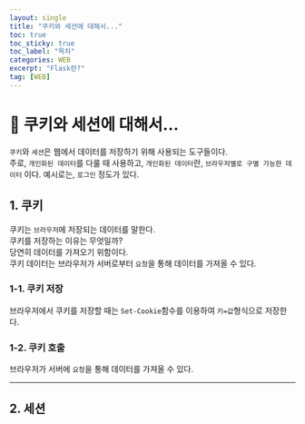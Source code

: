 ```yaml
---
layout: single
title: "쿠키와 세션에 대해서..."
toc: true
toc_sticky: true
toc_label: "목차"
categories: WEB
excerpt: "Flask란?"
tag: [WEB]
---
```


# 📘 쿠키와 세션에 대해서...
`쿠키`와 `세션`은 웹에서 데이터를 저장하기 위해 사용되는 도구들이다.  
주로, `개인화된 데이터`를 다룰 때 사용하고, `개인화된 데이터`란, `브라우저별로 구별 가능한 데이터` 이다.  예시로는, `로그인` 정도가 있다.  

## 1. 쿠키
쿠키는 `브라우저`에 저장되는 데이터를 말한다.  
쿠키를 저장하는 이유는 무엇일까?  
당연히 데이터를 가져오기 위함이다.  
쿠키 데이터는 브라우저가 서버로부터 `요청`을 통해 데이터를 가져올 수 있다.  

### 1-1. 쿠키 저장
브라우저에서 쿠키를 저장할 때는 `Set-Cookie`함수를 이용하여 `키=값`형식으로 저장한다.  

### 1-2.  쿠키 호출
브라우저가 서버에 `요청`을 통해 데이터를 가져올 수 있다.  

--- 

## 2. 세션